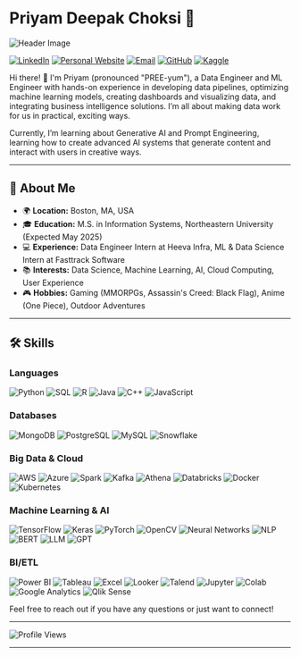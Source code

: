 # Priyam Deepak Choksi 🌟
![Header Image](https://github.com/priyamchoksi/header.jpeg)

[![LinkedIn](https://img.shields.io/badge/LinkedIn-blue?style=flat&logo=linkedin&logoColor=white)](https://linkedin.com/choksipriyam)
[![Personal Website](https://img.shields.io/badge/Website-pink?style=flat&logo=google-chrome&logoColor=white)](https://priyamchoksi.com)
[![Email](https://img.shields.io/badge/Email-red?style=flat&logo=gmail&logoColor=white)](mailto:choksi.pr@northeastern.edu)
[![GitHub](https://img.shields.io/badge/GitHub-black?style=flat&logo=github&logoColor=white)](https://github.com/priyam-choksi)
[![Kaggle](https://img.shields.io/badge/Kaggle-blue?style=flat&logo=kaggle&logoColor=white)](https://www.kaggle.com/priyamchoksi)

Hi there! 👋 I'm Priyam (pronounced "PREE-yum"), a Data Engineer and ML Engineer with hands-on experience in developing data pipelines, optimizing machine learning models, creating dashboards and visualizing data, and integrating business intelligence solutions. I’m all about making data work for us in practical, exciting ways.   

Currently, I’m learning about Generative AI and Prompt Engineering, learning how to create advanced AI systems that generate content and interact with users in creative ways.

---

## 🚀 About Me

- 🌍 **Location:** Boston, MA, USA
- 🎓 **Education:** M.S. in Information Systems, Northeastern University (Expected May 2025)
- 💻 **Experience:** Data Engineer Intern at Heeva Infra, ML & Data Science Intern at Fasttrack Software
- 📚 **Interests:** Data Science, Machine Learning, AI, Cloud Computing, User Experience
- 🎮 **Hobbies:** Gaming (MMORPGs, Assassin's Creed: Black Flag), Anime (One Piece), Outdoor Adventures

---

## 🛠️ Skills

### Languages
![Python](https://img.shields.io/badge/Python-blue?style=flat&logo=python&logoColor=white)
![SQL](https://img.shields.io/badge/SQL-lightgrey?style=flat&logo=postgresql&logoColor=white)
![R](https://img.shields.io/badge/R-blue?style=flat&logo=r&logoColor=white)
![Java](https://img.shields.io/badge/Java-orange?style=flat&logo=java&logoColor=white)
![C++](https://img.shields.io/badge/C++-blue?style=flat&logo=c%2B%2B&logoColor=white)
![JavaScript](https://img.shields.io/badge/JavaScript-yellow?style=flat&logo=javascript&logoColor=white)
### Databases
![MongoDB](https://img.shields.io/badge/MongoDB-green?style=flat&logo=mongodb&logoColor=white)
![PostgreSQL](https://img.shields.io/badge/PostgreSQL-blue?style=flat&logo=postgresql&logoColor=white)
![MySQL](https://img.shields.io/badge/MySQL-blue?style=flat&logo=mysql&logoColor=white)
![Snowflake](https://img.shields.io/badge/Snowflake-blue?style=flat&logo=snowflake&logoColor=white)
### Big Data & Cloud
![AWS](https://img.shields.io/badge/AWS-black?style=flat&logo=amazonaws&logoColor=white)
![Azure](https://img.shields.io/badge/Azure-blue?style=flat&logo=microsoftazure&logoColor=white)
![Spark](https://img.shields.io/badge/Apache%20Spark-red?style=flat&logo=apachespark&logoColor=white)
![Kafka](https://img.shields.io/badge/Apache%20Kafka-black?style=flat&logo=apachekafka&logoColor=white)
![Athena](https://img.shields.io/badge/Athena-orange?style=flat&logo=amazonaws&logoColor=white)
![Databricks](https://img.shields.io/badge/Databricks-red?style=flat&logo=databricks&logoColor=white)
![Docker](https://img.shields.io/badge/Docker-blue?style=flat&logo=docker&logoColor=white)
![Kubernetes](https://img.shields.io/badge/Kubernetes-blue?style=flat&logo=kubernetes&logoColor=white)
### Machine Learning & AI
![TensorFlow](https://img.shields.io/badge/TensorFlow-orange?style=flat&logo=tensorflow&logoColor=white)
![Keras](https://img.shields.io/badge/Keras-red?style=flat&logo=keras&logoColor=white)
![PyTorch](https://img.shields.io/badge/PyTorch-red?style=flat&logo=pytorch&logoColor=white)
![OpenCV](https://img.shields.io/badge/OpenCV-blue?style=flat&logo=opencv&logoColor=white)
![Neural Networks](https://img.shields.io/badge/Neural%20Networks-lightblue?style=flat&logo=tensorflow&logoColor=white)
![NLP](https://img.shields.io/badge/NLP-blue?style=flat&logo=google&logoColor=white)
![BERT](https://img.shields.io/badge/BERT-yellow?style=flat&logo=google&logoColor=white)
![LLM](https://img.shields.io/badge/LLM-green?style=flat&logo=openaigym&logoColor=white)
![GPT](https://img.shields.io/badge/GPT-lightblue?style=flat&logo=openai&logoColor=white)
### BI/ETL
![Power BI](https://img.shields.io/badge/Power%20BI-yellow?style=flat&logo=powerbi&logoColor=white)
![Tableau](https://img.shields.io/badge/Tableau-blue?style=flat&logo=tableau&logoColor=white)
![Excel](https://img.shields.io/badge/Excel-green?style=flat&logo=microsoftexcel&logoColor=white)
![Looker](https://img.shields.io/badge/Looker-blue?style=flat&logo=looker&logoColor=white)
![Talend](https://img.shields.io/badge/Talend-lightblue?style=flat&logo=talend&logoColor=white)
![Jupyter](https://img.shields.io/badge/Jupyter-orange?style=flat&logo=jupyter&logoColor=white)
![Colab](https://img.shields.io/badge/Colab-blue?style=flat&logo=googlecolab&logoColor=white)
![Google Analytics](https://img.shields.io/badge/Google%20Analytics-orange?style=flat&logo=googleanalytics&logoColor=white)
![Qlik Sense](https://img.shields.io/badge/Qlik%20Sense-green?style=flat&logo=qlik&logoColor=white)

Feel free to reach out if you have any questions or just want to connect!

---

![Profile Views](https://komarev.com/ghpvc/?username=priyamchoksi&color=blue)

---
